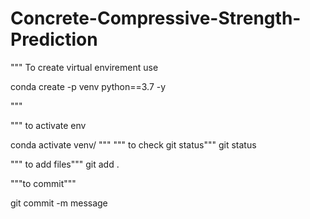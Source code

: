 # Concrete-Compressive-Strength-Prediction

""" 
To create virtual envirement use 

conda create -p venv python==3.7 -y

"""

""" to activate env 

  conda activate venv/
"""
 """ to check git status"""
   git status

  """ to add files"""
   git add .

   """to commit"""

   git commit -m message
